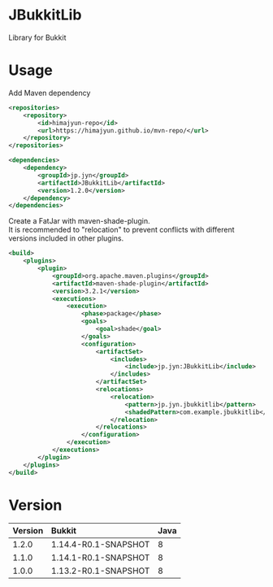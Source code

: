 # JBukkitLib
Library for Bukkit  

# Usage
Add Maven dependency

```xml
<repositories>
    <repository>
        <id>himajyun-repo</id>
        <url>https://himajyun.github.io/mvn-repo/</url>
    </repository>
</repositories>

<dependencies>
    <dependency>
        <groupId>jp.jyn</groupId>
        <artifactId>JBukkitLib</artifactId>
        <version>1.2.0</version>
    </dependency>
</dependencies>
```

Create a FatJar with maven-shade-plugin.  
It is recommended to "relocation" to prevent conflicts with different versions included in other plugins.

```xml
<build>
    <plugins>
        <plugin>
            <groupId>org.apache.maven.plugins</groupId>
            <artifactId>maven-shade-plugin</artifactId>
            <version>3.2.1</version>
            <executions>
                <execution>
                    <phase>package</phase>
                    <goals>
                        <goal>shade</goal>
                    </goals>
                    <configuration>
                        <artifactSet>
                            <includes>
                                <include>jp.jyn:JBukkitLib</include>
                            </includes>
                        </artifactSet>
                        <relocations>
                            <relocation>
                                <pattern>jp.jyn.jbukkitlib</pattern>
                                <shadedPattern>com.example.jbukkitlib</shadedPattern>
                            </relocation>
                        </relocations>
                    </configuration>
                </execution>
            </executions>
        </plugin>
    </plugins>
</build>
```

# Version
|Version|Bukkit|Java|
|:------|:-----|:---|
|1.2.0|1.14.4-R0.1-SNAPSHOT|8|
|1.1.0|1.14.1-R0.1-SNAPSHOT|8|
|1.0.0|1.13.2-R0.1-SNAPSHOT|8|
